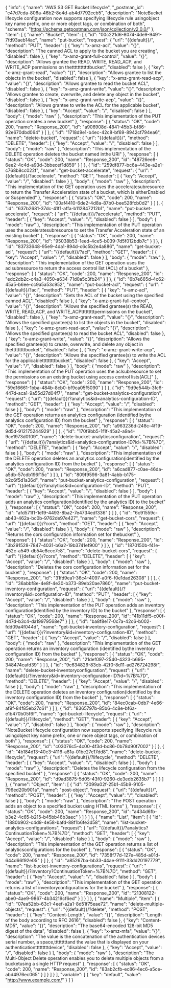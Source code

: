{
  "info": {
    "name": "AWS S3 GET Bucket lifecycle",
    "_postman_id": "c47d7cda-806a-46b2-8e4d-ab4d7792ccb5",
    "description": "NoteBucket lifecycle configuration now supports specifying lifecycle rule usingobject key name prefix, one or more object tags, or combination of both",
    "schema": "https://schema.getpostman.com/json/collection/v2.0.0/"
  },
  "item": [
    {
      "name": "Bucket",
      "item": [
        {
          "id": "00c221d6-8074-4de9-9491-7fd93aeb14ac",
          "name": "put-bucket",
          "request": {
            "url": "{{default}}/",
            "method": "PUT",
            "header": [
              {
                "key": "x-amz-acl",
                "value": "{}",
                "description": "The canned ACL to apply to the bucket you are creating",
                "disabled": false
              },
              {
                "key": "x-amz-grant-full-control",
                "value": "{}",
                "description": "Allows grantee the READ, WRITE, READ_ACP, and WRITE_ACP permissions on thettttttttttttbucket",
                "disabled": false
              },
              {
                "key": "x-amz-grant-read",
                "value": "{}",
                "description": "Allows grantee to list the objects in the bucket",
                "disabled": false
              },
              {
                "key": "x-amz-grant-read-acp",
                "value": "{}",
                "description": "Allows grantee to read the bucket ACL",
                "disabled": false
              },
              {
                "key": "x-amz-grant-write",
                "value": "{}",
                "description": "Allows grantee to create, overwrite, and delete any object in the bucket",
                "disabled": false
              },
              {
                "key": "x-amz-grant-write-acp",
                "value": "{}",
                "description": "Allows grantee to write the ACL for the applicable bucket",
                "disabled": false
              },
              {
                "key": "Accept",
                "value": "*/*",
                "disabled": false
              }
            ],
            "body": {
              "mode": "raw"
            },
            "description": "This implementation of the PUT operation creates a new bucket"
          },
          "response": [
            {
              "status": "OK",
              "code": 200,
              "name": "Response_200",
              "id": "a906908d-4841-45b3-bf86-92e670dbd064"
            }
          ]
        },
        {
          "id": "1718d9e1-b4ec-42c8-bf69-8942cf794ea6",
          "name": "delete-bucket",
          "request": {
            "url": "{{default}}/",
            "method": "DELETE",
            "header": [
              {
                "key": "Accept",
                "value": "*/*",
                "disabled": false
              }
            ],
            "body": {
              "mode": "raw"
            },
            "description": "This implementation of the DELETE operation deletes the bucket named inthe URI"
          },
          "response": [
            {
              "status": "OK",
              "code": 200,
              "name": "Response_200",
              "id": "48726ee8-6ee2-4c4d-a93d-3bbecef1d859"
            }
          ]
        },
        {
          "id": "259df877-bc6a-443e-a2e1-c768b8cc022f",
          "name": "get-bucket-accelerate",
          "request": {
            "url": "{{default}}/?accelerate",
            "method": "GET",
            "header": [
              {
                "key": "Accept",
                "value": "*/*",
                "disabled": false
              }
            ],
            "body": {
              "mode": "raw"
            },
            "description": "This implementation of the GET operation uses the acceleratesubresource to return the Transfer Acceleration state of a bucket, which is eitherEnabled or Suspended"
          },
          "response": [
            {
              "status": "OK",
              "code": 200,
              "name": "Response_200",
              "id": "00af4410-6de2-4d8a-87b0-bee528fcb0d2"
            }
          ]
        },
        {
          "id": "637b2681-37dc-41f1-affa-b112847212b1",
          "name": "put-bucket-accelerate",
          "request": {
            "url": "{{default}}/?accelerate",
            "method": "PUT",
            "header": [
              {
                "key": "Accept",
                "value": "*/*",
                "disabled": false
              }
            ],
            "body": {
              "mode": "raw"
            },
            "description": "This implementation of the PUT operation uses the acceleratesubresource to set the Transfer Acceleration state of an existing bucket"
          },
          "response": [
            {
              "status": "OK",
              "code": 200,
              "name": "Response_200",
              "id": "95038b53-1eed-4ce5-b039-7d5f012bdb7c"
            }
          ]
        },
        {
          "id": "83733648-95e9-4da1-894d-c6c5b2e4a886",
          "name": "get-bucket-acl",
          "request": {
            "url": "{{default}}/?acl",
            "method": "GET",
            "header": [
              {
                "key": "Accept",
                "value": "*/*",
                "disabled": false
              }
            ],
            "body": {
              "mode": "raw"
            },
            "description": "This implementation of the GET operation uses the aclsubresource to return the access control list (ACL) of a bucket"
          },
          "response": [
            {
              "status": "OK",
              "code": 200,
              "name": "Response_200",
              "id": "edc2db2c-c4a3-4050-a634-71d0a5c3fb24"
            }
          ]
        },
        {
          "id": "6b7e665d-4c62-45a5-b6ee-cc9a5a53c952",
          "name": "put-bucket-acl",
          "request": {
            "url": "{{default}}/?acl",
            "method": "PUT",
            "header": [
              {
                "key": "x-amz-acl",
                "value": "{}",
                "description": "Sets the ACL of the bucket using the specified canned ACL",
                "disabled": false
              },
              {
                "key": "x-amz-grant-full-control",
                "value": "{}",
                "description": "Allows the specified grantee(s) the READ, WRITE, READ_ACP, and WRITE_ACPtttttttttpermissions on the bucket",
                "disabled": false
              },
              {
                "key": "x-amz-grant-read",
                "value": "{}",
                "description": "Allows the specified grantee(s) to list the objects in the bucket",
                "disabled": false
              },
              {
                "key": "x-amz-grant-read-acp",
                "value": "{}",
                "description": "Allows the specified grantee(s) to read the bucket ACL",
                "disabled": false
              },
              {
                "key": "x-amz-grant-write",
                "value": "{}",
                "description": "Allows the specified grantee(s) to create, overwrite, and delete any object in thetttttttttbucket",
                "disabled": false
              },
              {
                "key": "x-amz-grant-write-acp",
                "value": "{}",
                "description": "Allows the specified grantee(s) to write the ACL for the applicabletttttttttbucket",
                "disabled": false
              },
              {
                "key": "Accept",
                "value": "*/*",
                "disabled": false
              }
            ],
            "body": {
              "mode": "raw"
            },
            "description": "This implementation of the PUT operation uses the aclsubresource to set the permissions on an existing bucket using access control lists(ACL)"
          },
          "response": [
            {
              "status": "OK",
              "code": 200,
              "name": "Response_200",
              "id": "59d16661-1bba-484b-8cb0-bf9ca05f5090"
            }
          ]
        },
        {
          "id": "9d9e544b-3fc6-447d-aca1-9a55d27d04f7",
          "name": "get-bucket-analytics-configuration",
          "request": {
            "url": "{{default}}/?analytics&amp;id=analytics-configuration-ID",
            "method": "GET",
            "header": [
              {
                "key": "Accept",
                "value": "*/*",
                "disabled": false
              }
            ],
            "body": {
              "mode": "raw"
            },
            "description": "This implementation of the GET operation returns an analytics configuration (identified bythe analytics configuration ID) from the bucket"
          },
          "response": [
            {
              "status": "OK",
              "code": 200,
              "name": "Response_200",
              "id": "a963236d-248c-4f19-9d5d-912175244929"
            }
          ]
        },
        {
          "id": "170f9bb5-1f1f-45a2-a9a4-9ce1973d0109",
          "name": "delete-bucket-analyticsconfiguration",
          "request": {
            "url": "{{default}}/?analytics&amp;id=analytics-configuration-ID?id=%7B%7D",
            "method": "DELETE",
            "header": [
              {
                "key": "Accept",
                "value": "*/*",
                "disabled": false
              }
            ],
            "body": {
              "mode": "raw"
            },
            "description": "This implementation of the DELETE operation deletes an analytics configuration(identified by the analytics configuration ID) from the bucket"
          },
          "response": [
            {
              "status": "OK",
              "code": 200,
              "name": "Response_200",
              "id": "a6cad877-c0ae-46da-a5db-57cdb196f15c"
            }
          ]
        },
        {
          "id": "809f9596-3a81-4abb-b175-b2c6f5d1a36d",
          "name": "put-bucket-analytics-configuration",
          "request": {
            "url": "{{default}}/?analytics&amp;id=configuration-ID",
            "method": "PUT",
            "header": [
              {
                "key": "Accept",
                "value": "*/*",
                "disabled": false
              }
            ],
            "body": {
              "mode": "raw"
            },
            "description": "This implementation of the PUT operation adds an analytics configuration(identified by the analytics ID) to the bucket"
          },
          "response": [
            {
              "status": "OK",
              "code": 200,
              "name": "Response_200",
              "id": "afd571f1-1e19-4493-8ba2-7e4734edf336"
            }
          ]
        },
        {
          "id": "6c91559c-ab43-462a-bc0b-9762de97e427",
          "name": "get-bucket-cors",
          "request": {
            "url": "{{default}}/?cors",
            "method": "GET",
            "header": [
              {
                "key": "Accept",
                "value": "*/*",
                "disabled": false
              }
            ],
            "body": {
              "mode": "raw"
            },
            "description": "Returns the cors configuration information set for thebucket"
          },
          "response": [
            {
              "status": "OK",
              "code": 200,
              "name": "Response_200",
              "id": "3b291528-7847-4031-b6a2-19b3741ef900"
            }
          ]
        },
        {
          "id": "1870150b-f41e-452c-a549-db54e8ccc7c8",
          "name": "delete-bucket-cors",
          "request": {
            "url": "{{default}}/?cors",
            "method": "DELETE",
            "header": [
              {
                "key": "Accept",
                "value": "*/*",
                "disabled": false
              }
            ],
            "body": {
              "mode": "raw"
            },
            "description": "Deletes the cors configuration information set for the bucket"
          },
          "response": [
            {
              "status": "OK",
              "code": 200,
              "name": "Response_200",
              "id": "31fd9ea1-36c4-4097-a0f6-f0e1dad26308"
            }
          ]
        },
        {
          "id": "36abbf8e-4e8f-4e30-b373-89eb20ae7860",
          "name": "put-bucket-inventory-configuration",
          "request": {
            "url": "{{default}}/?inventory&amp;id=configuration-ID",
            "method": "PUT",
            "header": [
              {
                "key": "Accept",
                "value": "*/*",
                "disabled": false
              }
            ],
            "body": {
              "mode": "raw"
            },
            "description": "This implementation of the PUT operation adds an inventory configuration(identified by the inventory ID) to the bucket"
          },
          "response": [
            {
              "status": "OK",
              "code": 200,
              "name": "Response_200",
              "id": "41b11df5-c00f-447d-b3c4-da19979568e7"
            }
          ]
        },
        {
          "id": "ba8f8e17-0c7a-42c6-b002-fdd09a4f044d",
          "name": "get-bucket-inventory-configuration",
          "request": {
            "url": "{{default}}/?inventory&amp;id=inventory-configuration-ID",
            "method": "GET",
            "header": [
              {
                "key": "Accept",
                "value": "*/*",
                "disabled": false
              }
            ],
            "body": {
              "mode": "raw"
            },
            "description": "This implementation of the GET operation returns an inventory configuration (identified bythe inventory configuration ID) from the bucket"
          },
          "response": [
            {
              "status": "OK",
              "code": 200,
              "name": "Response_200",
              "id": "21def097-2540-4323-b695-348474cafd39"
            }
          ]
        },
        {
          "id": "9c634826-83cb-42f0-8d11-ad276724298f",
          "name": "delete-bucket-inventoryconfiguration",
          "request": {
            "url": "{{default}}/?inventory&amp;id=inventory-configuration-ID?id=%7B%7D",
            "method": "DELETE",
            "header": [
              {
                "key": "Accept",
                "value": "*/*",
                "disabled": false
              }
            ],
            "body": {
              "mode": "raw"
            },
            "description": "This implementation of the DELETE operation deletes an inventory configuration(identified by the inventory configuration ID) from the bucket"
          },
          "response": [
            {
              "status": "OK",
              "code": 200,
              "name": "Response_200",
              "id": "84ec0cab-0db7-4e66-af9f-84f85eb27c61"
            }
          ]
        },
        {
          "id": "8365797b-85b6-4c8e-bf6a-e1b470b05f6f",
          "name": "get-bucket-lifecycle",
          "request": {
            "url": "{{default}}/?lifecycle",
            "method": "GET",
            "header": [
              {
                "key": "Accept",
                "value": "*/*",
                "disabled": false
              }
            ],
            "body": {
              "mode": "raw"
            },
            "description": "NoteBucket lifecycle configuration now supports specifying lifecycle rule usingobject key name prefix, one or more object tags, or combination of both"
          },
          "response": [
            {
              "status": "OK",
              "code": 200,
              "name": "Response_200",
              "id": "c03076c5-4c00-4f3d-bc86-0b78d90f7002"
            }
          ]
        },
        {
          "id": "4b184d13-40c3-4116-a81a-01be27e17dd8",
          "name": "delete-bucket-lifecycle",
          "request": {
            "url": "{{default}}/?lifecycle",
            "method": "DELETE",
            "header": [
              {
                "key": "Accept",
                "value": "*/*",
                "disabled": false
              }
            ],
            "body": {
              "mode": "raw"
            },
            "description": "Deletes the lifecycle configuration from the specified bucket"
          },
          "response": [
            {
              "status": "OK",
              "code": 200,
              "name": "Response_200",
              "id": "d9ad3875-5d05-43f0-9260-de3edb2635b7"
            }
          ]
        }
      ]
    },
    {
      "name": "Object",
      "item": [
        {
          "id": "2099a02f-25b1-45b9-9105-796ed20b901a",
          "name": "post-object",
          "request": {
            "url": "{{default}}/",
            "method": "POST",
            "header": [
              {
                "key": "Accept",
                "value": "*/*",
                "disabled": false
              }
            ],
            "body": {
              "mode": "raw"
            },
            "description": "The POST operation adds an object to a specified bucket using HTML forms"
          },
          "response": [
            {
              "status": "OK",
              "code": 200,
              "name": "Response_200",
              "id": "a434d6fb-b3e2-4c65-b215-b45bb46b3aec"
            }
          ]
        }
      ]
    },
    {
      "name": "List",
      "item": [
        {
          "id": "1880b902-c4d9-4e58-bafd-88f1b6fe3d58",
          "name": "list-bucket-analytics-configurations",
          "request": {
            "url": "{{default}}/?analytics?ContinuationToken=%7B%7D",
            "method": "GET",
            "header": [
              {
                "key": "Accept",
                "value": "*/*",
                "disabled": false
              }
            ],
            "body": {
              "mode": "raw"
            },
            "description": "This implementation of the GET operation returns a list of analyticsconfigurations for the bucket"
          },
          "response": [
            {
              "status": "OK",
              "code": 200,
              "name": "Response_200",
              "id": "7358f77d-127e-485d-a01d-644d66f92e05"
            }
          ]
        },
        {
          "id": "a85267ba-bb33-44ae-9111-33dd20197779",
          "name": "list-bucket-inventory-configurations",
          "request": {
            "url": "{{default}}/?inventory?ContinuationToken=%7B%7D",
            "method": "GET",
            "header": [
              {
                "key": "Accept",
                "value": "*/*",
                "disabled": false
              }
            ],
            "body": {
              "mode": "raw"
            },
            "description": "This implementation of the GET operation returns a list of inventoryconfigurations for the bucket"
          },
          "response": [
            {
              "status": "OK",
              "code": 200,
              "name": "Response_200",
              "id": "21308122-abe0-4ae9-9867-4b34219cf6ed"
            }
          ]
        }
      ]
    },
    {
      "name": "Multiple",
      "item": [
        {
          "id": "07ea52bb-63c1-4eef-a2a1-8d51f75eae72",
          "name": "delete-multiple-objects",
          "request": {
            "url": "{{default}}/?delete",
            "method": "POST",
            "header": [
              {
                "key": "Content-Length",
                "value": "{}",
                "description": "Length of the body according to RFC 2616",
                "disabled": false
              },
              {
                "key": "Content-MD5",
                "value": "{}",
                "description": "The base64-encoded 128-bit MD5 digest of the data",
                "disabled": false
              },
              {
                "key": "x-amz-mfa",
                "value": "{}",
                "description": "The value is the concatenation of the authentication devices serial number, a space,tttttttttand the value that is displayed on your authenticationtttttttttdevice",
                "disabled": false
              },
              {
                "key": "Accept",
                "value": "*/*",
                "disabled": false
              }
            ],
            "body": {
              "mode": "raw"
            },
            "description": "The Multi-Object Delete operation enables you to delete multiple objects from a bucketusing a single HTTP request"
          },
          "response": [
            {
              "status": "OK",
              "code": 200,
              "name": "Response_200",
              "id": "83ab2cfb-ec86-4ec6-a5ce-abd4976ec065"
            }
          ]
        }
      ]
    }
  ],
  "variable": [
    {
      "key": "default",
      "value": "http://www.example.com/"
    }
  ]
}
